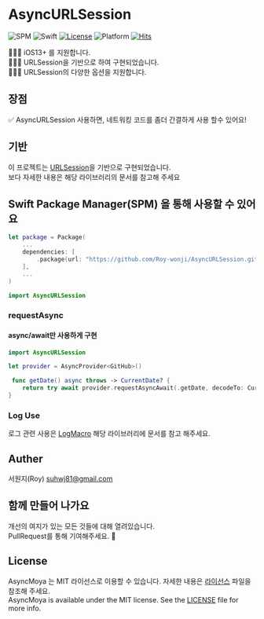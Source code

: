 
# AsyncURLSession

![SPM](https://img.shields.io/badge/SPM-compatible-brightgreen.svg)
![Swift](https://img.shields.io/badge/Swift-6.0-orange.svg)
[![License](https://img.shields.io/github/license/pelagornis/PLCommand)](https://github.com/pelagornis/PLCommand/blob/main/LICENSE)
![Platform](https://img.shields.io/badge/platforms-macOS%2010.5-red)
[![Hits](https://hits.seeyoufarm.com/api/count/incr/badge.svg?url=https%3A%2F%2Fgithub.com%2FMonsteel%2FAsyncMoya&count_bg=%2379C83D&title_bg=%23555555&icon=&icon_color=%23E7E7E7&title=hits&edge_flat=false)](https://hits.seeyoufarm.com)
         

💁🏻‍♂️ iOS13+ 를 지원합니다.<br>
💁🏻‍♂️ URLSession을 기반으로 하여 구현되었습니다.<br>
💁🏻‍♂️ URLSession의 다양한 옵션을 지원합니다.<br>
                  
## 장점
✅ AsyncURLSession 사용하면, 네트워킹 코드를 좀더 간결하게 사용 할수 있어요!

## 기반
이 프로젝트는 [URLSession](https://developer.apple.com/documentation/foundation/urlsession)을 기반으로 구현되었습니다.<br>
보다 자세한 내용은 해당 라이브러리의 문서를 참고해 주세요


## Swift Package Manager(SPM) 을 통해 사용할 수 있어요
```swift
let package = Package(
    ...
    dependencies: [
        .package(url: "https://github.com/Roy-wonji/AsyncURLSession.git", from: "1.0.0")
    ],
    ...
)
```

```swift
import AsyncURLSession
```
                     
###  requestAsync
#### async/await만 사용하게 구현

```swift
import AsyncURLSession

let provider = AsyncProvider<GitHub>()

 func getDate() async throws -> CurrentDate? {
    return try await provider.requestAsyncAwait(.getDate, decodeTo: CurrentDate.self)
}
```

### Log Use
로그 관련 사용은 [LogMacro](https://github.com/Roy-wonji/LogMacro) 해당 라이브러리에 문서를 참고 해주세요. <br>


## Auther
서원지(Roy) [suhwj81@gmail.com](suhwj81@gmail.com)


## 함께 만들어 나가요

개선의 여지가 있는 모든 것들에 대해 열려있습니다.<br>
PullRequest를 통해 기여해주세요. 🙏

## License

AsyncMoya 는 MIT 라이선스로 이용할 수 있습니다. 자세한 내용은 [라이선스](LICENSE) 파일을 참조해 주세요.<br>
AsyncMoya is available under the MIT license. See the  [LICENSE](LICENSE) file for more info.


